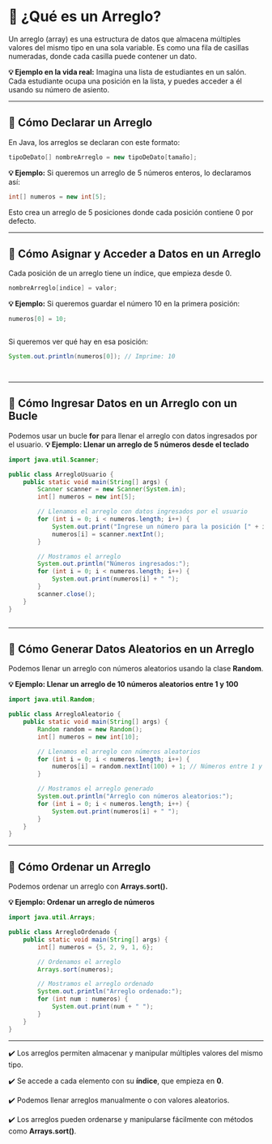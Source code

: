 # 📌 ¿Qué es un Arreglo?
Un arreglo (array) es una estructura de datos que almacena múltiples valores del mismo tipo en una sola variable. Es como una fila de casillas numeradas, donde cada casilla puede contener un dato.

**💡 Ejemplo en la vida real:**
Imagina una lista de estudiantes en un salón. Cada estudiante ocupa una posición en la lista, y puedes acceder a él usando su número de asiento.

---

## 📌 Cómo Declarar un Arreglo
En Java, los arreglos se declaran con este formato:

```java
tipoDeDato[] nombreArreglo = new tipoDeDato[tamaño];

```

**💡 Ejemplo:**
Si queremos un arreglo de 5 números enteros, lo declaramos así:

```java
int[] numeros = new int[5];


```
Esto crea un arreglo de 5 posiciones donde cada posición contiene 0 por defecto.

---

## 📌 Cómo Asignar y Acceder a Datos en un Arreglo

Cada posición de un arreglo tiene un índice, que empieza desde 0.

```java
nombreArreglo[indice] = valor;


```
**💡 Ejemplo:**
Si queremos guardar el número 10 en la primera posición:

```java
numeros[0] = 10;



```
Si queremos ver qué hay en esa posición:

```java
System.out.println(numeros[0]); // Imprime: 10




```

---

## 📌 Cómo Ingresar Datos en un Arreglo con un Bucle

Podemos usar un bucle **for** para llenar el arreglo con datos ingresados por el usuario.
**💡 Ejemplo: Llenar un arreglo de 5 números desde el teclado**

```java
import java.util.Scanner;

public class ArregloUsuario {
    public static void main(String[] args) {
        Scanner scanner = new Scanner(System.in);
        int[] numeros = new int[5];

        // Llenamos el arreglo con datos ingresados por el usuario
        for (int i = 0; i < numeros.length; i++) {
            System.out.print("Ingrese un número para la posición [" + i + "]: ");
            numeros[i] = scanner.nextInt();
        }

        // Mostramos el arreglo
        System.out.println("Números ingresados:");
        for (int i = 0; i < numeros.length; i++) {
            System.out.print(numeros[i] + " ");
        }
        scanner.close();
    }
}



```
----

## 📌 Cómo Generar Datos Aleatorios en un Arreglo

Podemos llenar un arreglo con números aleatorios usando la clase **Random**.

**💡 Ejemplo: Llenar un arreglo de 10 números aleatorios entre 1 y 100**

```java
import java.util.Random;

public class ArregloAleatorio {
    public static void main(String[] args) {
        Random random = new Random();
        int[] numeros = new int[10];

        // Llenamos el arreglo con números aleatorios
        for (int i = 0; i < numeros.length; i++) {
            numeros[i] = random.nextInt(100) + 1; // Números entre 1 y 100
        }

        // Mostramos el arreglo generado
        System.out.println("Arreglo con números aleatorios:");
        for (int i = 0; i < numeros.length; i++) {
            System.out.print(numeros[i] + " ");
        }
    }
}


```

-----
## 📌 Cómo Ordenar un Arreglo

Podemos ordenar un arreglo con **Arrays.sort().**

**💡 Ejemplo: Ordenar un arreglo de números**

```java
import java.util.Arrays;

public class ArregloOrdenado {
    public static void main(String[] args) {
        int[] numeros = {5, 2, 9, 1, 6};

        // Ordenamos el arreglo
        Arrays.sort(numeros);

        // Mostramos el arreglo ordenado
        System.out.println("Arreglo ordenado:");
        for (int num : numeros) {
            System.out.print(num + " ");
        }
    }
}


```
---

✔️ Los arreglos permiten almacenar y manipular múltiples valores del mismo tipo.

✔️ Se accede a cada elemento con su **índice**, que empieza en **0**.

✔️ Podemos llenar arreglos manualmente o con valores aleatorios.

✔️ Los arreglos pueden ordenarse y manipularse fácilmente con métodos como **Arrays.sort()**.


